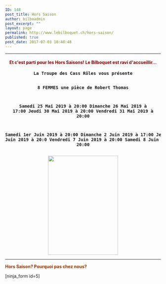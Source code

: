 ```yaml
---
ID: 148
post_title: Hors Saison
author: bilboadmin
post_excerpt: ""
layout: page
permalink: http://www.lebilboquet.ch/hors-saison/
published: true
post_date: 2017-07-03 18:48:48
---
```

<hr />

<h4 style="text-align: center;"><span style="color: #800000;">Et c'est parti pour les Hors Saisons! Le Bilboquet est ravi d'accueillir...</span></h4>
<pre style="text-align: center;"><strong>La Troupe des Cass Rôles vous présente

8 FEMMES 
une pièce de Robert Thomas

</strong><strong>Samedi 25 Mai 2019 à 20:00 
Dimanche 26 Mai 2019 à 17:00 
</strong><b>Jeudi 30 Mai 2019 à 20:00
Vendredi 31 Mai 2019 à 20:00

Samedi 1er Juin 2019 à 20:00
Dimanche 2 Juin 2019 à 17:00
Jeudi 6 Juin 2019 à 20:0
Vendredi 7 Juin 2019 à 20:00
Samedi 8 Juin 2019 à 20:00</b></pre>
<p style="text-align: center;"><img class="aligncenter wp-image-1724 size-full" src="//www.lebilboquet.ch/wp-content/uploads/2019/05/3502746B-D401-4B0E-90A1-036DDE7F77BA.jpeg" alt="" width="226" height="320" /></p>

<b></b>

<hr />

<span style="color: #993300;"><strong>Hors Saison? Pourquoi pas chez nous?</strong></span>

[ninja_form id=5]